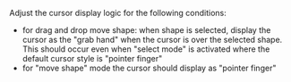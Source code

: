 Adjust the cursor display logic for the following conditions:
- for drag and drop move shape: when shape is selected, display the cursor as the "grab hand" when the cursor is over the selected shape. This should occur even when "select mode" is activated where the default cursor style is "pointer finger"
- for "move shape" mode the cursor should display as "pointer finger"